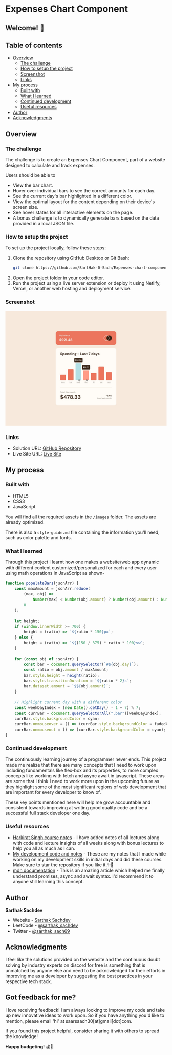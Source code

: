 # Expenses Chart Component

## Welcome! 👋

## Table of contents

- [Overview](#overview)
  - [The challenge](#the-challenge)
  - [How to setup the project](#how-to-setup-the-project)
  - [Screenshot](#screenshot)
  - [Links](#links)
- [My process](#my-process)
  - [Built with](#built-with)
  - [What I learned](#what-i-learned)
  - [Continued development](#continued-development)
  - [Useful resources](#useful-resources)
- [Author](#author)
- [Acknowledgments](#acknowledgments)

## Overview

### The challenge

The challenge is to create an Expenses Chart Component, part of a website designed to calculate and track expenses. 

Users should be able to 
- View the bar chart.
- Hover over individual bars to see the correct amounts for each day.
- See the current day's bar highlighted in a different color.
- View the optimal layout for the content depending on their device's screen size.
- See hover states for all interactive elements on the page.
- A bonus challenge is to dynamically generate bars based on the data provided in a local JSON file.

### How to setup the project

To set up the project locally, follow these steps:

1. Clone the repository using GitHub Desktop or Git Bash:
   ```bash
   git clone https://github.com/SartHak-0-Sach/Expenses-chart-component_frontend_project.git
   ```
2. Open the project folder in your code editor.
3. Run the project using a live server extension or deploy it using Netlify, Vercel, or another web hosting and deployment service.

### Screenshot

![Design Preview](./design/active-states.jpg)

### Links

- Solution URL: [GitHub Repository](https://github.com/SartHak-0-Sach/Expenses-chart-component_frontend_project)
- Live Site URL: [Live Site](https://expense-chart-app-frontend.netlify.app/)

## My process

### Built with

- HTML5
- CSS3
- JavaScript

You will find all the required assets in the `/images` folder. The assets are already optimized.

There is also a `style-guide.md` file containing the information you'll need, such as color palette and fonts.

### What I learned

Through this project I learnt how one makes a website/web app dynamic with different content customized/personalized for each and every user using math operations in JavaScript as shown-

```js
function populateBars(jsonArr) {
    const maxAmount = jsonArr.reduce(
        (max, obj) =>
            Number(max) < Number(obj.amount) ? Number(obj.amount) : Number(max),
        0
    );

    let height;
    if (window.innerWidth >= 700) {
        height = (ratio) => `${ratio * 150}px`;
    } else {
        height = (ratio) => `${(150 / 375) * ratio * 100}vw`;
    }

    for (const obj of jsonArr) {
        const bar = document.querySelector(`#${obj.day}`);
        const ratio = obj.amount / maxAmount;
        bar.style.height = height(ratio);
        bar.style.transitionDuration = `${ratio * 2}s`;
        bar.dataset.amount = `$${obj.amount}`;
    }

    // Highlight current day with a different color
    const weekDayIndex = (new Date().getDay() - 1 + 7) % 7;
    const currBar = document.querySelectorAll(".bar")[weekDayIndex];
    currBar.style.backgroundColor = cyan;
    currBar.onmouseover = () => (currBar.style.backgroundColor = fadedCyan);
    currBar.onmouseout = () => (currBar.style.backgroundColor = cyan);
}
```

### Continued development

The continuously learning journey of a programmer never ends. This project made me realize that there are many concepts that I need to work upon including fundamentals like flex-box and its properties, to more complex concepts like working with fetch and async await in javascript. These areas are some that I think I need to work more upon in the upcoming future as they highlight some of the most significant regions of web development that are important for every developer to know of. 

These key points mentioned here will help me grow accountable and consistent towards improving at writing good quality code and be a successful full stack developer one day.

### Useful resources

- [Harkirat Singh course notes](https://github.com/SartHak-0-Sach/harkirat-singh-course_code_and_notes) - I have added notes of all lectures along with code and lecture insights of all weeks along with bonus lectures to help you all as much as I can.
- [My development code and notes](https://github.com/SartHak-0-Sach/cwh-web-dev-playlist_code_and_notes) - These are my notes that I made while working on my development skills in initial days and did these courses. Make sure to star the repository if you like it.✨💫
- [mdn documentation](https://developer.mozilla.org/en-US/docs/Web/JavaScript/Reference/Statements/async_function) - This is an amazing article which helped me finally understand promises, async and await syntax. I'd recommend it to anyone still learning this concept.

## Author

<b><strong>Sarthak Sachdev</strong></b>
- Website - [Sarthak Sachdev](https://itsmesarthak.netlify.app/)
- LeetCode - [@sarthak_sachdev](https://leetcode.com/u/sarthak_sachdev/)
- Twitter - [@sarthak_sach69](https://www.twitter.com/sarthak_sach69)

## Acknowledgments

I feel like the solutions provided on the website and the continuous doubt solving by industry experts on discord for free is something that is unmatched by anyone else and need to be acknowledged for their efforts in improving me as a developer by suggesting the best practices in your respective tech stack.

## Got feedback for me?

I love receiving feedback! I am always looking to improve my code and take up new innovative ideas to work upon. So if you have anything you'd like to mention, please email 'hi' at saarsaach30[at]gmail[dot]com.

If you found this project helpful, consider sharing it with others to spread the knowledge!

**Happy budgeting!** 💰🚀